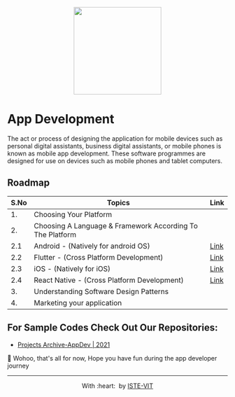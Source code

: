 <p align="center">
 <img src="https://1z1euk35x7oy36s8we4dr6lo-wpengine.netdna-ssl.com/wp-content/uploads/2020/08/zymr8_steps_the_mobile_app_dev_lifecycle_cover.jpg" height="200"> <br> 
</p>

# App Development

The act or process of designing the application for mobile devices such as personal digital assistants, business digital assistants, or mobile phones is known as mobile app development. These software programmes are designed for use on devices such as mobile phones and tablet computers.

## Roadmap

| S.No | Topics|Link|
|------|-------|----|
|1.|Choosing Your Platform||
|2.|Choosing A Language & Framework According To The Platform||
|2.1|Android - (Natively for android OS)|[Link]()|
|2.2|Flutter - (Cross Platform Development)|[Link]()|
|2.3|iOS - (Natively for iOS)|[Link]()|
|2.4|React Native - (Cross Platform Development)|[Link]()|
|3.|Understanding Software Design Patterns||
|4.|Marketing your application||


## For Sample Codes Check Out Our Repositories:
- [Projects Archive-AppDev | 2021](https://github.com/ISTE-VIT/Projects-Archive/tree/main/AppDev)

🎉 Wohoo, that's all for now, Hope you have fun during the app developer journey

---
<p align="center">
	With :heart: &nbsp;by <a href="https://istevit.in/" target="_blank">ISTE-VIT</a>
</p>
